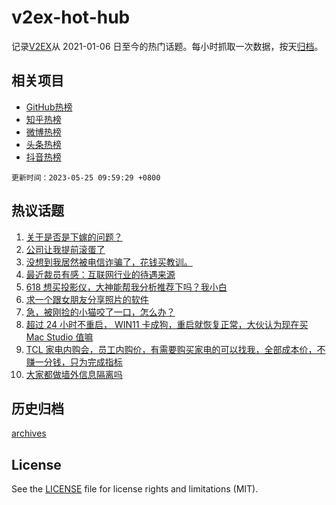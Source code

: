 # v2ex-hot-hub

 记录[V2EX](https://www.v2ex.com/)从 2021-01-06 日至今的热门话题。每小时抓取一次数据，按天[归档](archives)。
 
 ## 相关项目

- [GitHub热榜](https://github.com/lonnyzhang423/github-hot-hub)
- [知乎热榜](https://github.com/lonnyzhang423/zhihu-hot-hub)
- [微博热榜](https://github.com/lonnyzhang423/weibo-hot-hub)
- [头条热榜](https://github.com/lonnyzhang423/toutiao-hot-hub)
- [抖音热榜](https://github.com/lonnyzhang423/douyin-hot-hub)


 `更新时间：2023-05-25 09:59:29 +0800`

## 热议话题

1. [关于是否是下嫁的问题？](https://www.v2ex.com/t/942489)
1. [公司让我提前滚蛋了](https://www.v2ex.com/t/942502)
1. [没想到我居然被电信诈骗了，花钱买教训。](https://www.v2ex.com/t/942642)
1. [最近裁员有感：互联网行业的待遇来源](https://www.v2ex.com/t/942555)
1. [618 想买投影仪，大神能帮我分析推荐下吗？我小白](https://www.v2ex.com/t/942482)
1. [求一个跟女朋友分享照片的软件](https://www.v2ex.com/t/942572)
1. [急，被刚捡的小猫咬了一口，怎么办？](https://www.v2ex.com/t/942624)
1. [超过 24 小时不重启， WIN11 卡成狗，重启就恢复正常，大伙认为现在买 Mac Studio 值嘛](https://www.v2ex.com/t/942492)
1. [TCL 家电内购会，员工内购价，有需要购买家电的可以找我，全部成本价，不赚一分钱，只为完成指标](https://www.v2ex.com/t/942563)
1. [大家都做墙外信息隔离吗](https://www.v2ex.com/t/942525)

## 历史归档

[archives](archives)

## License

See the [LICENSE](LICENSE) file for license rights and limitations (MIT).
